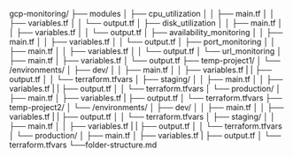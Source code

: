 gcp-monitoring/
├── modules
│   ├── cpu_utilization
│   │   ├── main.tf
│   │   ├── variables.tf
│   │   └── output.tf
│   ├── disk_utilization
│   │   ├── main.tf
│   │   ├── variables.tf
│   │   └── output.tf
│   ├── availability_monitoring
│   │   ├── main.tf
│   │   ├── variables.tf
│   │   └── output.tf
│   ├── port_monitoring
│   │   ├── main.tf
│   │   ├── variables.tf
│   │   └── output.tf
│   └── url_monitoring
│       ├── main.tf
│       ├── variables.tf
│       └── output.tf
├── temp-project1/
│   └── /environments/
│       ├── dev/
│       │   ├── main.tf
│       │   ├── variables.tf
|       |   ├── output.tf
│       │   └── terraform.tfvars
│       ├── staging/
│       │   ├── main.tf
│       │   ├── variables.tf
|       |   ├── output.tf
│       │   └── terraform.tfvars
│       └── production/
│           ├── main.tf
│           ├── variables.tf
|           ├── output.tf
│           └── terraform.tfvars
├── temp-project2/
│   └── /environments/
│       ├── dev/
│       │   ├── main.tf
│       │   ├── variables.tf
|       |   ├── output.tf
│       │   └── terraform.tfvars
│       ├── staging/
│       │   ├── main.tf
│       │   ├── variables.tf
|       |   ├── output.tf
│       │   └── terraform.tfvars
│       └── production/
│           ├── main.tf
│           ├── variables.tf
|           ├── output.tf
│           └── terraform.tfvars
└──folder-structure.md
